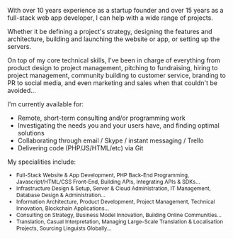 With over 10 years experience as a startup founder and over 15 years as a full-stack web app developer, I can help with a wide range of projects. 

Whether it be defining a project's strategy, designing the features and architecture, building and launching the website or app, or setting up the servers. 

On top of my core technical skills, I've been in charge of everything from product design to project management, pitching to fundraising, hiring to project management, community building to customer service, branding to PR to social media, and even marketing and sales when that couldn't be avoided… 

I'm currently available for:
<ul>
<li> Remote, short-term consulting and/or programming work</li>
<li> Investigating the needs you and your users have, and finding optimal solutions</li>
<li> Collaborating through email / Skype / instant messaging / Trello</li>
<li> Delivering code (PHP/JS/HTML/etc) via Git</li>
</ul>

My specialities include:
<ul style="font-size: 85%;">
<li> Full-Stack Website & App Development, PHP Back-End Programming, Javascript/HTML/CSS Front-End, Building APIs, Integrating APIs & SDKs...</li>
<li> Infrastructure Design & Setup, Server & Cloud Administration, IT Management, Database Design & Administration...</li>
<li> Information Architecture, Product Development, Project Management, Technical Innovation, Blockchain Applications...</li>
<li> Consulting on Strategy, Business Model Innovation, Building Online Communities...</li>
<li> Translation, Casual Interpretation, Managing Large-Scale Translation & Localisation Projects, Sourcing Linguists Globally...</li>
</ul>
